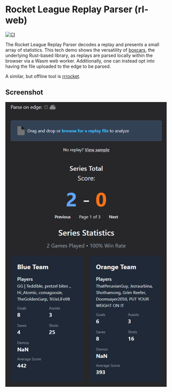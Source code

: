 # Rocket League Replay Parser (rl-web)

[![CI](https://github.com/Dave1482/GG-Replay-Parser/actions/workflows/ci2.yml/badge.svg)](https://github.com/Dave1482/GG-Replay-Parser/actions/workflows/ci2.yml)

The Rocket League Replay Parser decodes a replay and presents a small array of
statistics. This tech demo shows the versatility of
[boxcars](https://github.com/nickbabcock/boxcars), the underlying Rust-based
library, as replays are parsed locally within the browser via a Wasm web worker.
Additionally, one can instead opt into having the file uploaded to the edge to
be parsed.

A similar, but offline tool is
[rrrocket](https://github.com/nickbabcock/rrrocket).

## Screenshot

![Screenshot of web page](dev/rl-web-screenshot.png?raw=true)
